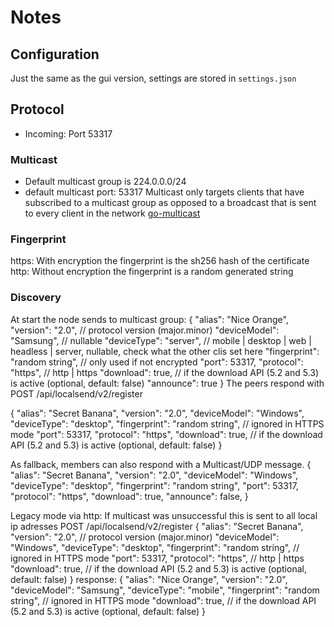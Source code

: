 # Notes

## Configuration
Just the same as the gui version, settings are stored in `settings.json` 
## Protocol
- Incoming: Port 53317
### Multicast
- Default multicast group is 224.0.0.0/24
- default multicast port: 53317
Multicast only targets clients that have subscribed to a multicast group as opposed to a 
broadcast that is sent to every client in the network
[go-multicast](https://github.com/dmichael/go-multicast)

### Fingerprint
https: With encryption the fingerprint is the sh256 hash of the certificate
http: Without encryption the fingerprint is a random generated string

### Discovery
At start the node sends to multicast group:
{
  "alias": "Nice Orange",
  "version": "2.0", // protocol version (major.minor)
  "deviceModel": "Samsung", // nullable
  "deviceType": "server", // mobile | desktop | web | headless | server, nullable, check what the other clis set here
  "fingerprint": "random string",	// only used if not encrypted
  "port": 53317,
  "protocol": "https", // http | https
  "download": true, // if the download API (5.2 and 5.3) is active (optional, default: false)
  "announce": true
}
The peers respond with
POST /api/localsend/v2/register

{
  "alias": "Secret Banana",
  "version": "2.0",
  "deviceModel": "Windows",
  "deviceType": "desktop",
  "fingerprint": "random string", // ignored in HTTPS mode
  "port": 53317,
  "protocol": "https",
  "download": true, // if the download API (5.2 and 5.3) is active (optional, default: false)
}

As fallback, members can also respond with a Multicast/UDP message.
{
  "alias": "Secret Banana",
  "version": "2.0",
  "deviceModel": "Windows",
  "deviceType": "desktop",
  "fingerprint": "random string",
  "port": 53317,
  "protocol": "https",
  "download": true,
  "announce": false,
}

Legacy mode via http:
If multicast was unsuccessful this is sent to all local ip adresses
POST /api/localsend/v2/register
{
  "alias": "Secret Banana",
  "version": "2.0", // protocol version (major.minor)
  "deviceModel": "Windows",
  "deviceType": "desktop",
  "fingerprint": "random string", // ignored in HTTPS mode
  "port": 53317,
  "protocol": "https", // http | https
  "download": true, // if the download API (5.2 and 5.3) is active (optional, default: false)
}
response:
{
  "alias": "Nice Orange",
  "version": "2.0",
  "deviceModel": "Samsung",
  "deviceType": "mobile",
  "fingerprint": "random string", // ignored in HTTPS mode
  "download": true, // if the download API (5.2 and 5.3) is active (optional, default: false)
}
